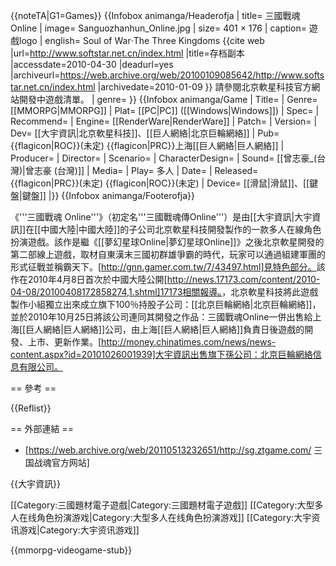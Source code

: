 {{noteTA|G1=Games}}
{{Infobox animanga/Headerofja
| title= 三國戰魂Online
| image= Sanguozhanhun_Online.jpg
| size= 401 × 176
| caption= 遊戲logo
| english= Soul of War‧The Three Kingdoms<ref> {{cite web |url=http://www.softstar.net.cn/index.html |title=存档副本 |accessdate=2010-04-30 |deadurl=yes |archiveurl=https://web.archive.org/web/20100109085642/http://www.softstar.net.cn/index.html |archivedate=2010-01-09 }} 請參閱北京軟星科技官方網站開發中遊戲清單。 </ref>
| genre=
}}
{{Infobox animanga/Game
| Title=
| Genre= [[MMORPG|MMORPG]]
| Plat= [[PC|PC]] ([[Windows|Windows]])
| Spec=
| Recommend=
| Engine= [[RenderWare|RenderWare]]
| Patch=
| Version=
| Dev= [[大宇資訊|北京軟星科技]]、[[巨人網絡|北京巨輪網絡]]
| Pub= {{flagicon|ROC}}(未定)
{{flagicon|PRC}}上海[[巨人網絡|巨人網絡]]
| Producer=
| Director=
| Scenario=
| CharacterDesign=
| Sound= [[曾志豪_(台灣)|曾志豪 (台灣)]]
| Media=
| Play= 多人
| Date=
| Released= {{flagicon|PRC}}(未定)
{{flagicon|ROC}}(未定)
| Device= [[滑鼠|滑鼠]]、[[鍵盤|鍵盤]]
|}}
{{Infobox animanga/Footerofja}}

《'''三國戰魂 Online'''》（初定名'''三國戰魂傳Online'''）是由[[大宇資訊|大宇資訊]]在[[中國大陸|中國大陸]]的子公司北京軟星科技開發製作的一款多人在線角色扮演遊戲。該作是繼《[[夢幻星球Online|夢幻星球Online]]》之後北京軟星開發的第二部線上遊戲，取材自東漢末三國初群雄爭霸的時代，玩家可以通過組建軍團的形式征戰並稱霸天下。<ref>[http://gnn.gamer.com.tw/7/43497.html]見特色部分。</ref>該作在2010年4月8日首次於中國大陸公開<ref>[http://news.17173.com/content/2010-04-08/20100408172858274,1.shtml]17173相關報導。</ref>，北京軟星科技將此遊戲製作小組獨立出來成立旗下100％持股子公司：[[北京巨輪網絡|北京巨輪網絡]]，並於2010年10月25日將該公司連同其開發之作品：三國戰魂Online一併出售給上海[[巨人網絡|巨人網絡]]公司，由上海[[巨人網絡|巨人網絡]]負責日後遊戲的開發、上市、更新作業。<ref>[http://money.chinatimes.com/news/news-content.aspx?id=20101026001939]大宇資訊出售旗下孫公司：北京巨輪網絡信息有限公司。</ref>

== 參考 ==

{{Reflist}}

== 外部連結 ==

* [https://web.archive.org/web/20110513232651/http://sg.ztgame.com/ 三国战魂官方网站]

{{大宇資訊}}

[[Category:三國題材電子遊戲|Category:三國題材電子遊戲]]
[[Category:大型多人在线角色扮演游戏|Category:大型多人在线角色扮演游戏]]
[[Category:大宇资讯游戏|Category:大宇资讯游戏]]

{{mmorpg-videogame-stub}}